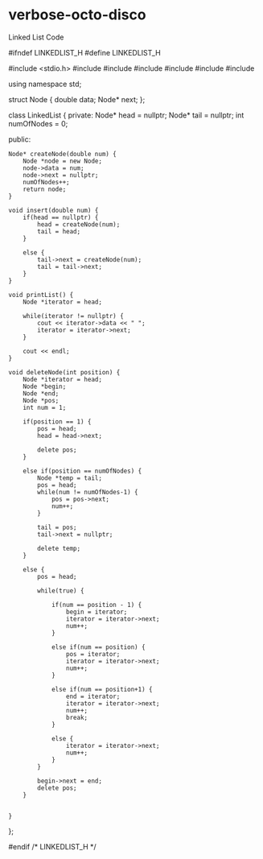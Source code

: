 # verbose-octo-disco
Linked List Code


#ifndef LINKEDLIST_H
#define	LINKEDLIST_H

#include <stdio.h>
#include <vector>
#include <iostream>
#include <cstdlib>
#include <cassert>
#include <fstream>
#include <cmath>

using namespace std;

struct Node {
    double data;
    Node* next;
};

class LinkedList {
private:
    Node* head = nullptr;
    Node* tail = nullptr;
    int numOfNodes = 0;
    
public:
    
    Node* createNode(double num) {
        Node *node = new Node;
        node->data = num;
        node->next = nullptr;
        numOfNodes++;
        return node;
    }
    
    void insert(double num) {
        if(head == nullptr) {
            head = createNode(num);
            tail = head;
        }
        
        else {
            tail->next = createNode(num);
            tail = tail->next;
        }
    }
    
    void printList() {
        Node *iterator = head;
        
        while(iterator != nullptr) {
            cout << iterator->data << " ";
            iterator = iterator->next;
        }
        
        cout << endl;
    }
    
    void deleteNode(int position) {
        Node *iterator = head;
        Node *begin;
        Node *end;
        Node *pos;
        int num = 1;
        
        if(position == 1) {
            pos = head;
            head = head->next;
            
            delete pos;
        }
        
        else if(position == numOfNodes) {
            Node *temp = tail;
            pos = head;
            while(num != numOfNodes-1) {
                pos = pos->next;
                num++;
            }
            
            tail = pos;
            tail->next = nullptr;
           
            delete temp;
        }
        
        else {
            pos = head;
            
            while(true) {
                
                if(num == position - 1) {
                    begin = iterator;
                    iterator = iterator->next;
                    num++;
                }
                
                else if(num == position) {
                    pos = iterator;
                    iterator = iterator->next;
                    num++;
                }
                
                else if(num == position+1) {
                    end = iterator;
                    iterator = iterator->next;
                    num++;
                    break;
                }
                
                else {
                    iterator = iterator->next;
                    num++;
                }
            }
            
            begin->next = end;
            delete pos;
        }
        
        
    }
};

#endif	/* LINKEDLIST_H */
